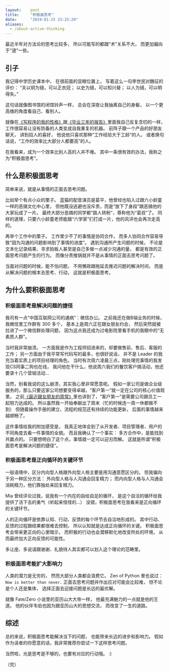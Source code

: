 ```yaml
---
layout:    post
title:     "积极面思考"
date:      "2019-01-23 23:25:20"
aliases:
  - /about-active-thinking
---
```


最近半年对方法论的思考比较多，
所以可能写的都跟“术”关系不大，
而更加偏向于“道”一些。

<!--MORE-->

## 引子

我记得中学历史课本中，
在很前面的显眼位置上，
写着这么一句李世民对魏征的评价：
“夫以铜为镜，可以正衣冠；
以史为镜，可以知兴替；
以人为镜，可以明得失。”

这句话就像图书馆的闭馆铃声一样，
总会在深夜让我抽离自己的身躯，
以一个更高维的角度看自己、看别人。

就像在[《写程序的我的性格》][habits]跟[《毕业三年的报告》][adult]里面我自己反复念叨的一样，
工作很容易让没有防备的人类变成自我重复的机器。
前阵子跟一个产品的好朋友聊天，
讲到招人的喜好，
他说他只喜欢那种“工作经验大于工龄”的人。
或者换句话说，“工作的效率比大部分人都要高”的人。

在我看来，成为一个效率比别人高的人并不难。
其中一条很有效的办法，我称之为“积极面思考”。


## 什么是积极面思考

简单来说，就是从事情的正面去思考问题。

比如举个有点小众的栗子。
蓝猫的配音演员是葛平，他曾经也陷入过跟六小龄童一样的恶搞文化中心里，
但他既没逃避也没斥责，而是“放下了身段”跟恶搞他的大家玩成了一片。
最终大部分恶搞的同学都“路人转粉”，尊称他为“葛叔”了。
同样的道理，只要六小龄童老师能跟“六学家”们打成一片，他的风评也会再次走高的。

再举个工作中的栗子。
工作里少不了的事情是协同合作，
而多人协同合作容易导致“因为沟通的问题影响到了事情的进度”。
遇到沟通所产生问题的时候，
不论是文本化记录结果、寻求拍板人甚至是自己多做一点减少沟通的量，
都是有效的正面思考问题产生的行为。
而像分责推锅就并不是从事情的正面去思考问题了。

当面对问题的时候，能不怕问题，
不用懒政跟拖延去推迟问题的解决时间，
而是从解决问题的根本去思考、行动，
这就是积极面思考。


## 为什么要积极面思考

### 积极面思考是解决问题的捷径

我司有一点“中国互联网公司的通病”：微信办公。
之前我还在做B端业务的时候，
我微信里工作群有 300 多个，
基本上是周六正在跟女朋友约会，
然后突然就被拉进了一个微信群处理问题，
因为这点我还成为过电影院里看手机的我眼中的“无素质人群”。

当时我非常崩溃。
一方面我是作为工程师招进来的，却要做售前、售后、客服的工作；
另一方面由于我平常写代码写的最多，也很好说话，
并不是 Leader 的我充当着实质上的项目经理的角色。
当时有次周六凌晨三点，刚处理完事情的我发现CS同事二狗也在线，
我问他在干什么，他说周六我们的餐饮客户搞活动，他还要录十几个营销活动…

当然，别看我说的这么崩溃，其实我心里非常愿意呢。
假如一家公司是做企业级服务的，那么只要这家公司想要变得卓越，“客户第一”就一定在公司的核心价值观里。
之前[《最近跟女朋友的周常》][wander]里也讲到了，“客户第一”是需要公司跟员工一起努力达成的。
所以虽然我一开始奉献出了周末（忙的时候连一周一休都做不到）
但随着操作手册的建立、流程的规范还有持续的功能更新，
后面的事情越来越顺畅了。

这件事情给我的附加感受是，
我真正地体会到了从开发者、项目管理者、用户的不同角度去看一件事情的全貌。
而且我确认了一个事实：
多方合作中，是能找到共赢点的。
只要想明白了这个点，事情就一定可以迎刃而解。
这就是所谓“积极面思考是解决问题的捷径”。


### 积极面思考是正向循环的关键环节

一般语境中，区分内向型人格跟外向型人格主要是用沟通意愿区分的。
但我偏向于另一种区分方法：
外向型人格与人沟通会回复精力；
而内向型人格与人沟通会消耗精力，他们靠独处来回复精力。

Mia 曾经评论过我，说我有一个内在的自给自足的循环，
是这个自洽的循环给我提供了活下去的勇气（听起来怪怪的...）
没错，积极面思考在我看来是正向循环的关键环节。

人的正向循环是依靠认知、行动、反馈的每个环节去自洽地形成的。
其中行动、反馈的过程跟结果都很难去控制，
所以认知就是达成正向循环的关键。
积极面思考会带来更正向的心里暗示，
而积极的行动也会潜移默化地改变所处的环境，
从而最终加大正向反馈的可能性。

多让座、多说请跟谢谢、礼貌待人其实都可以划入这个理论的范畴里。


### 积极面思考能扩大影响力

人类的潜力是无穷的，
然而大部分人类都会浪费它。
Zen of Python 里也说过：`Now is better than never.`
正面去思考问题并作出应对可能会比较难，
但不论是个人还是集体，
选择正面去迎接问题是长远的最优解。

就像 Fate/Zero 小说里的亚历山大大帝一样，
他最充满魅力的一点就是他的王道。
他的伙伴韦伯也因为跟亚历山大的思想交流，
而改变了一生的道路。


## 综述

总的来说，积极面思考能解决当下的问题，
也能带来长远的进步和影响力。
假如作为读者的你愿意的话，我非常推荐你尝试一下这样思考问题。

当然啦，光是思考是不够的，也要有对应的行动哦。 :)

（完）

[habits]: /my-programmer-habits
[adult]: /adult-life
[wander]: /weekly-wander
